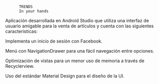 
          TRENDS
          In your hands


Aplicación desarrollada en Android Studio que utiliza una interfaz de usuario amigable para la venta de artículos y cuenta con las siguientes características:


Implementa un inicio de sesión con Facebook.
	
Menú con  NavigationDrawer para una fácil navegación entre opciones.

Optimización de vistas para un menor uso de memoria a través de Recyclerview.
		
Uso del estándar Material Design para el diseño de la UI. 

